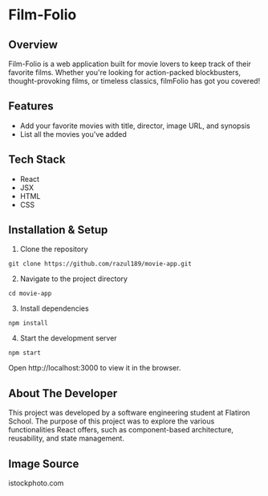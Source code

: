 # Film-Folio 

## Overview

Film-Folio is a web application built for movie lovers to keep track of their favorite films. Whether you're looking for action-packed blockbusters, thought-provoking films, or timeless classics, filmFolio has got you covered!

## Features

- Add your favorite movies with title, director, image URL, and synopsis
- List all the movies you've added

## Tech Stack

- React
- JSX
- HTML
- CSS

## Installation & Setup

1. Clone the repository

```
git clone https://github.com/razul189/movie-app.git
```

2. Navigate to the project directory

```
cd movie-app
```

3. Install dependencies

```
npm install
```

4. Start the development server

```
npm start
```

Open http://localhost:3000 to view it in the browser.

## About The Developer

This project was developed by a software engineering student at Flatiron School. The purpose of this project was to explore the various functionalities React offers, such as component-based architecture, reusability, and state management.

## Image Source

istockphoto.com